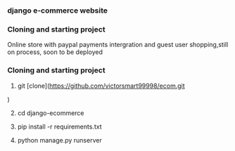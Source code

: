 ### django e-commerce website

### Cloning and starting project
Online store with paypal payments intergration and guest user shopping,still on process, soon to be deployed

### Cloning and starting project

1. git [clone](https://github.com/victorsmart99998/ecom.git

)

2. cd django-ecommerce

3. pip install -r requirements.txt

4. python manage.py runserver
